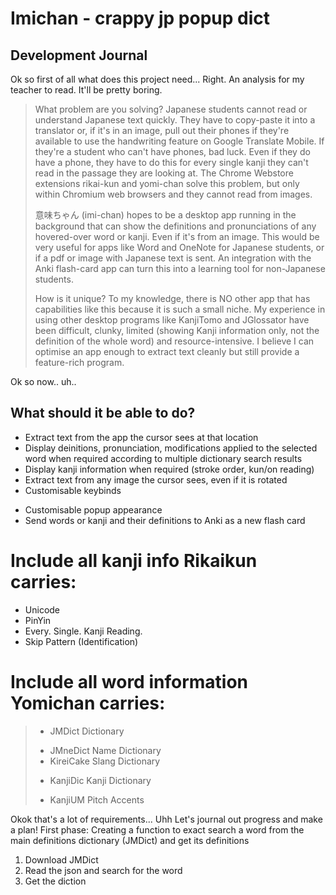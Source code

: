 # Imichan - crappy jp popup dict

## Development Journal
Ok so first of all what does this project need...
Right. An analysis for my teacher to read. It'll be pretty boring.

> What problem are you solving?
> Japanese students cannot read or understand Japanese text quickly. They have to copy-paste it into a translator or, if it's in an image, pull out their phones if they're available to use the handwriting feature on Google Translate Mobile. If they're a student who can't have phones, bad luck. Even if they do have a phone, they have to do this for every single kanji they can't read in the passage they are looking at. The Chrome Webstore extensions rikai-kun and yomi-chan solve this problem, but only within Chromium web browsers and they cannot read from images.
> 
> 意味ちゃん (imi-chan) hopes to be a desktop app running in the background that can show the definitions and pronunciations of any hovered-over word or kanji. Even if it's from an image. This would be very useful for apps like Word and OneNote for Japanese students, or if a pdf or image with Japanese text is sent. An integration with the Anki flash-card app can turn this into a learning tool for non-Japanese students.
>
> How is it unique?
To my knowledge, there is NO other app that has capabilities like this because it is such a small niche. My experience in using other desktop programs like KanjiTomo and JGlossator have been difficult, clunky, limited (showing Kanji information only, not the definition of the whole word) and resource-intensive. I believe I can optimise an app enough to extract text cleanly but still provide a feature-rich program.

Ok so now.. uh.. 
## What should it be able to do?
- Extract text from the app the cursor sees at that location
- Display deinitions, pronunciation, modifications applied to the selected word when required according to multiple dictionary search results
- Display kanji information when required (stroke order, kun/on reading)
- Extract text from any image the cursor sees, even if it is rotated
- Customisable keybinds
+ Customisable popup appearance
+ Send words or kanji and their definitions to Anki as a new flash card
# Include all kanji info Rikaikun carries:
- Unicode
- PinYin
- Every. Single. Kanji Reading.
- Skip Pattern (Identification)
# Include all word information Yomichan carries:
> - JMDict Dictionary
> + JMneDict Name Dictionary
> + KireiCake Slang Dictionary
> - KanjiDic Kanji Dictionary
> + KanjiUM Pitch Accents

Okok that's a lot of requirements... Uhh
Let's journal out progress and make a plan!
First phase: Creating a function to exact search a word from the main definitions dictionary (JMDict) and get its definitions
1. Download JMDict
2. Read the json and search for the word
3. Get the diction
